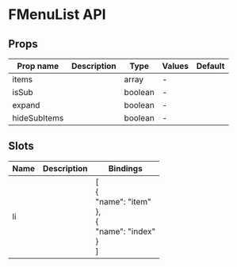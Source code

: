 # FMenuList API

## Props

| Prop name    | Description | Type    | Values | Default |
| ------------ | ----------- | ------- | ------ | ------- |
| items        |             | array   | -      |         |
| isSub        |             | boolean | -      |         |
| expand       |             | boolean | -      |         |
| hideSubItems |             | boolean | -      |         |

## Slots

| Name | Description | Bindings                                                               |
| ---- | ----------- | ---------------------------------------------------------------------- |
| li   |             | [<br> {<br> "name": "item"<br> },<br> {<br> "name": "index"<br> }<br>] |

